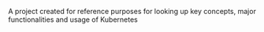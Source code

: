 A project created for reference purposes for looking up key concepts, major functionalities and usage of Kubernetes 